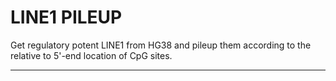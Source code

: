 # LINE1 PILEUP

Get regulatory potent LINE1 from HG38 and pileup them according to the relative to 5'-end location of CpG sites.

---
